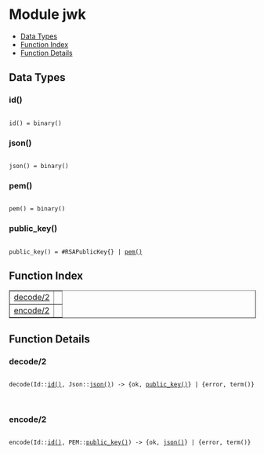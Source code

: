 

# Module jwk #
* [Data Types](#types)
* [Function Index](#index)
* [Function Details](#functions)

<a name="types"></a>

## Data Types ##




### <a name="type-id">id()</a> ###


<pre><code>
id() = binary()
</code></pre>




### <a name="type-json">json()</a> ###


<pre><code>
json() = binary()
</code></pre>




### <a name="type-pem">pem()</a> ###


<pre><code>
pem() = binary()
</code></pre>




### <a name="type-public_key">public_key()</a> ###


<pre><code>
public_key() = #RSAPublicKey{} | <a href="#type-pem">pem()</a>
</code></pre>

<a name="index"></a>

## Function Index ##


<table width="100%" border="1" cellspacing="0" cellpadding="2" summary="function index"><tr><td valign="top"><a href="#decode-2">decode/2</a></td><td></td></tr><tr><td valign="top"><a href="#encode-2">encode/2</a></td><td></td></tr></table>


<a name="functions"></a>

## Function Details ##

<a name="decode-2"></a>

### decode/2 ###

<pre><code>
decode(Id::<a href="#type-id">id()</a>, Json::<a href="#type-json">json()</a>) -&gt; {ok, <a href="#type-public_key">public_key()</a>} | {error, term()}
</code></pre>
<br />

<a name="encode-2"></a>

### encode/2 ###

<pre><code>
encode(Id::<a href="#type-id">id()</a>, PEM::<a href="#type-public_key">public_key()</a>) -&gt; {ok, <a href="#type-json">json()</a>} | {error, term()}
</code></pre>
<br />

